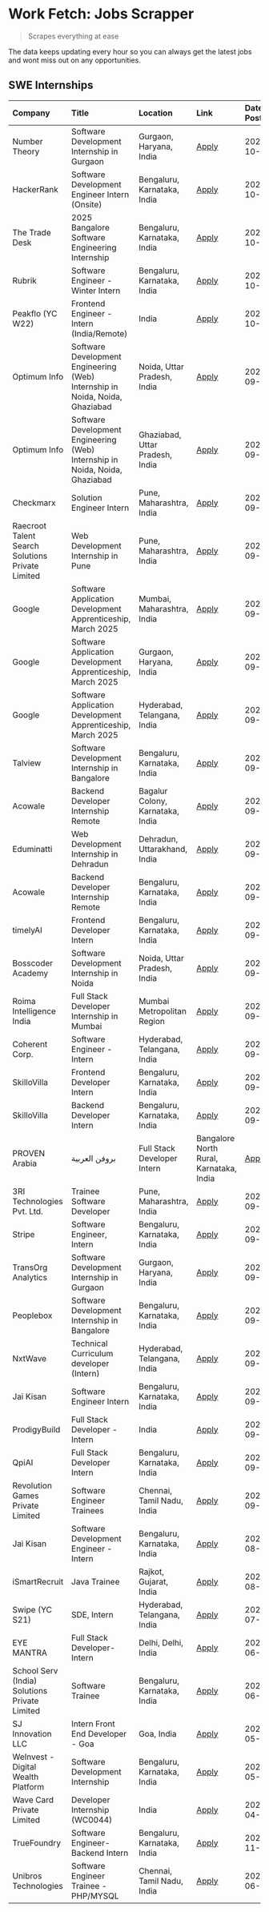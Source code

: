 # Work Fetch: Jobs Scrapper
> Scrapes everything at ease

The data keeps updating every hour so you can always get the latest jobs and wont miss out on any opportunities.

## SWE Internships
<!--START_SECTION:workfetch-->
| Company                                          | Title                                                                        | Location                                | Link                                                                                                                                                                                                                                                                                | Date Posted   |
|:-------------------------------------------------|:-----------------------------------------------------------------------------|:----------------------------------------|:------------------------------------------------------------------------------------------------------------------------------------------------------------------------------------------------------------------------------------------------------------------------------------|:--------------|
| Number Theory                                    | Software Development Internship in Gurgaon                                   | Gurgaon, Haryana, India                 | [Apply](https://in.linkedin.com/jobs/view/software-development-internship-in-gurgaon-at-number-theory-4042414715?position=56&pageNum=0&refId=6GZEbS7%2BP3%2BG700AVV%2Fnjw%3D%3D&trackingId=yV%2Ffs4C2kuCXdPIBQVUgqg%3D%3D)                                                          | 2024-10-04    |
| HackerRank                                       | Software Development Engineer Intern (Onsite)                                | Bengaluru, Karnataka, India             | [Apply](https://in.linkedin.com/jobs/view/software-development-engineer-intern-onsite-at-hackerrank-4040131804?position=30&pageNum=0&refId=6GZEbS7%2BP3%2BG700AVV%2Fnjw%3D%3D&trackingId=qUXXIbrllpxXq4Ly8okpuw%3D%3D)                                                              | 2024-10-03    |
| The Trade Desk                                   | 2025 Bangalore Software Engineering Internship                               | Bengaluru, Karnataka, India             | [Apply](https://in.linkedin.com/jobs/view/2025-bangalore-software-engineering-internship-at-the-trade-desk-3987456531?position=14&pageNum=0&refId=6GZEbS7%2BP3%2BG700AVV%2Fnjw%3D%3D&trackingId=ZQu%2FOAWfYUHF%2F53mWcdUOQ%3D%3D)                                                   | 2024-10-02    |
| Rubrik                                           | Software Engineer - Winter Intern                                            | Bengaluru, Karnataka, India             | [Apply](https://in.linkedin.com/jobs/view/software-engineer-winter-intern-at-rubrik-4006567784?position=19&pageNum=0&refId=6GZEbS7%2BP3%2BG700AVV%2Fnjw%3D%3D&trackingId=qYVdiLvZEiWv5Bg0DOTt4w%3D%3D)                                                                              | 2024-10-02    |
| Peakflo (YC W22)                                 | Frontend Engineer - Intern (India/Remote)                                    | India                                   | [Apply](https://in.linkedin.com/jobs/view/frontend-engineer-intern-india-remote-at-peakflo-yc-w22-4037729755?position=17&pageNum=0&refId=6GZEbS7%2BP3%2BG700AVV%2Fnjw%3D%3D&trackingId=bom81uzYFbyyojqs06WkwQ%3D%3D)                                                                | 2024-10-01    |
| Optimum Info                                     | Software Development Engineering (Web) Internship in Noida, Noida, Ghaziabad | Noida, Uttar Pradesh, India             | [Apply](https://in.linkedin.com/jobs/view/software-development-engineering-web-internship-in-noida-noida-ghaziabad-at-optimum-info-4037042231?position=7&pageNum=0&refId=6GZEbS7%2BP3%2BG700AVV%2Fnjw%3D%3D&trackingId=Rqd0RVaVN7l4CGcDscp6eA%3D%3D)                                | 2024-09-27    |
| Optimum Info                                     | Software Development Engineering (Web) Internship in Noida, Noida, Ghaziabad | Ghaziabad, Uttar Pradesh, India         | [Apply](https://in.linkedin.com/jobs/view/software-development-engineering-web-internship-in-noida-noida-ghaziabad-at-optimum-info-4037041629?position=8&pageNum=0&refId=6GZEbS7%2BP3%2BG700AVV%2Fnjw%3D%3D&trackingId=e4i6O0v9NP57Y6%2BzQxXl5g%3D%3D)                              | 2024-09-27    |
| Checkmarx                                        | Solution Engineer Intern                                                     | Pune, Maharashtra, India                | [Apply](https://in.linkedin.com/jobs/view/solution-engineer-intern-at-checkmarx-4036405936?position=59&pageNum=0&refId=6GZEbS7%2BP3%2BG700AVV%2Fnjw%3D%3D&trackingId=HK0h%2FVEs7M30F0avg%2BQaqg%3D%3D)                                                                              | 2024-09-27    |
| Raecroot Talent Search Solutions Private Limited | Web Development Internship in Pune                                           | Pune, Maharashtra, India                | [Apply](https://in.linkedin.com/jobs/view/web-development-internship-in-pune-at-raecroot-talent-search-solutions-private-limited-4034584677?position=47&pageNum=0&refId=6GZEbS7%2BP3%2BG700AVV%2Fnjw%3D%3D&trackingId=Pgxt731Bbo0ZWMXGB8B0AA%3D%3D)                                 | 2024-09-26    |
| Google                                           | Software Application Development Apprenticeship, March 2025                  | Mumbai, Maharashtra, India              | [Apply](https://in.linkedin.com/jobs/view/software-application-development-apprenticeship-march-2025-at-google-4032958573?position=2&pageNum=0&refId=6GZEbS7%2BP3%2BG700AVV%2Fnjw%3D%3D&trackingId=iraovmzlMdT9whxvNRMrvg%3D%3D)                                                    | 2024-09-24    |
| Google                                           | Software Application Development Apprenticeship, March 2025                  | Gurgaon, Haryana, India                 | [Apply](https://in.linkedin.com/jobs/view/software-application-development-apprenticeship-march-2025-at-google-4032958554?position=3&pageNum=0&refId=6GZEbS7%2BP3%2BG700AVV%2Fnjw%3D%3D&trackingId=qhRNYZyy4D6X3%2FBZefVNuA%3D%3D)                                                  | 2024-09-24    |
| Google                                           | Software Application Development Apprenticeship, March 2025                  | Hyderabad, Telangana, India             | [Apply](https://in.linkedin.com/jobs/view/software-application-development-apprenticeship-march-2025-at-google-4032957528?position=4&pageNum=0&refId=6GZEbS7%2BP3%2BG700AVV%2Fnjw%3D%3D&trackingId=9XdYq0eFLfukEcfy5FJj8w%3D%3D)                                                    | 2024-09-24    |
| Talview                                          | Software Development Internship in Bangalore                                 | Bengaluru, Karnataka, India             | [Apply](https://in.linkedin.com/jobs/view/software-development-internship-in-bangalore-at-talview-4033703077?position=11&pageNum=0&refId=6GZEbS7%2BP3%2BG700AVV%2Fnjw%3D%3D&trackingId=Jkq4Q3DB4sd5%2FJiyTTRAxg%3D%3D)                                                              | 2024-09-23    |
| Acowale                                          | Backend Developer Internship Remote                                          | Bagalur Colony, Karnataka, India        | [Apply](https://in.linkedin.com/jobs/view/backend-developer-internship-remote-at-acowale-4030088707?position=18&pageNum=0&refId=6GZEbS7%2BP3%2BG700AVV%2Fnjw%3D%3D&trackingId=53F3BApGhiV2WuyWTtLWTA%3D%3D)                                                                         | 2024-09-21    |
| Eduminatti                                       | Web Development Internship in Dehradun                                       | Dehradun, Uttarakhand, India            | [Apply](https://in.linkedin.com/jobs/view/web-development-internship-in-dehradun-at-eduminatti-4032105381?position=27&pageNum=0&refId=6GZEbS7%2BP3%2BG700AVV%2Fnjw%3D%3D&trackingId=pRY1Iv3XUDyUvsUchlQEWg%3D%3D)                                                                   | 2024-09-21    |
| Acowale                                          | Backend Developer Internship Remote                                          | Bengaluru, Karnataka, India             | [Apply](https://in.linkedin.com/jobs/view/backend-developer-internship-remote-at-acowale-4030975489?position=10&pageNum=0&refId=6GZEbS7%2BP3%2BG700AVV%2Fnjw%3D%3D&trackingId=HmiD84toqsvjfU8cFqSgHA%3D%3D)                                                                         | 2024-09-20    |
| timelyAI                                         | Frontend Developer Intern                                                    | Bengaluru, Karnataka, India             | [Apply](https://in.linkedin.com/jobs/view/frontend-developer-intern-at-timelyai-4030925040?position=15&pageNum=0&refId=6GZEbS7%2BP3%2BG700AVV%2Fnjw%3D%3D&trackingId=xqrJofAJcjA8mNnoKweUCA%3D%3D)                                                                                  | 2024-09-20    |
| Bosscoder Academy                                | Software Development Internship in Noida                                     | Noida, Uttar Pradesh, India             | [Apply](https://in.linkedin.com/jobs/view/software-development-internship-in-noida-at-bosscoder-academy-4031161323?position=16&pageNum=0&refId=6GZEbS7%2BP3%2BG700AVV%2Fnjw%3D%3D&trackingId=e13H4he7mqi11Jy0ou939w%3D%3D)                                                          | 2024-09-20    |
| Roima Intelligence India                         | Full Stack Developer Internship in Mumbai                                    | Mumbai Metropolitan Region              | [Apply](https://in.linkedin.com/jobs/view/full-stack-developer-internship-in-mumbai-at-roima-intelligence-india-4031159544?position=49&pageNum=0&refId=6GZEbS7%2BP3%2BG700AVV%2Fnjw%3D%3D&trackingId=vWQzn4vwd%2BEhvgB45nqDTg%3D%3D)                                                | 2024-09-20    |
| Coherent Corp.                                   | Software Engineer - Intern                                                   | Hyderabad, Telangana, India             | [Apply](https://in.linkedin.com/jobs/view/software-engineer-intern-at-coherent-corp-4029132427?position=21&pageNum=0&refId=6GZEbS7%2BP3%2BG700AVV%2Fnjw%3D%3D&trackingId=OYNcI4ejok%2BhqmpcCGfZMQ%3D%3D)                                                                            | 2024-09-18    |
| SkilloVilla                                      | Frontend Developer Intern                                                    | Bengaluru, Karnataka, India             | [Apply](https://in.linkedin.com/jobs/view/frontend-developer-intern-at-skillovilla-4025873510?position=9&pageNum=0&refId=6GZEbS7%2BP3%2BG700AVV%2Fnjw%3D%3D&trackingId=wthe8aEL09%2F4lZVVzorgUg%3D%3D)                                                                              | 2024-09-17    |
| SkilloVilla                                      | Backend Developer Intern                                                     | Bengaluru, Karnataka, India             | [Apply](https://in.linkedin.com/jobs/view/backend-developer-intern-at-skillovilla-4025860894?position=12&pageNum=0&refId=6GZEbS7%2BP3%2BG700AVV%2Fnjw%3D%3D&trackingId=WiFevIRW%2BzbE834VMQ5LYA%3D%3D)                                                                              | 2024-09-17    |
| PROVEN Arabia | بروفن العربية                    | Full Stack Developer Intern                                                  | Bangalore North Rural, Karnataka, India | [Apply](https://in.linkedin.com/jobs/view/full-stack-developer-intern-at-proven-arabia-%D8%A8%D8%B1%D9%88%D9%81%D9%86-%D8%A7%D9%84%D8%B9%D8%B1%D8%A8%D9%8A%D8%A9-4028862862?position=60&pageNum=0&refId=6GZEbS7%2BP3%2BG700AVV%2Fnjw%3D%3D&trackingId=gnQBQdUe6sUfJdAm2kJjbg%3D%3D) | 2024-09-17    |
| 3RI Technologies Pvt. Ltd.                       | Trainee  Software Developer                                                  | Pune, Maharashtra, India                | [Apply](https://in.linkedin.com/jobs/view/trainee-software-developer-at-3ri-technologies-pvt-ltd-4026688364?position=26&pageNum=0&refId=6GZEbS7%2BP3%2BG700AVV%2Fnjw%3D%3D&trackingId=yUcGMNke%2FJmCbb3lUmCDMg%3D%3D)                                                               | 2024-09-15    |
| Stripe                                           | Software Engineer, Intern                                                    | Bengaluru, Karnataka, India             | [Apply](https://in.linkedin.com/jobs/view/software-engineer-intern-at-stripe-4008214242?position=5&pageNum=0&refId=6GZEbS7%2BP3%2BG700AVV%2Fnjw%3D%3D&trackingId=FThZDkZJEwE9LwFjklhq7Q%3D%3D)                                                                                      | 2024-09-13    |
| TransOrg Analytics                               | Software Development Internship in Gurgaon                                   | Gurgaon, Haryana, India                 | [Apply](https://in.linkedin.com/jobs/view/software-development-internship-in-gurgaon-at-transorg-analytics-4024791052?position=53&pageNum=0&refId=6GZEbS7%2BP3%2BG700AVV%2Fnjw%3D%3D&trackingId=ouedotq9uYQAwVQcP3SyLQ%3D%3D)                                                       | 2024-09-12    |
| Peoplebox                                        | Software Development Internship in Bangalore                                 | Bengaluru, Karnataka, India             | [Apply](https://in.linkedin.com/jobs/view/software-development-internship-in-bangalore-at-peoplebox-4022411601?position=13&pageNum=0&refId=6GZEbS7%2BP3%2BG700AVV%2Fnjw%3D%3D&trackingId=Bwpr%2B9O%2FXlAs3UeNSYIpMw%3D%3D)                                                          | 2024-09-10    |
| NxtWave                                          | Technical Curriculum developer (Intern)                                      | Hyderabad, Telangana, India             | [Apply](https://in.linkedin.com/jobs/view/technical-curriculum-developer-intern-at-nxtwave-4020462207?position=36&pageNum=0&refId=6GZEbS7%2BP3%2BG700AVV%2Fnjw%3D%3D&trackingId=XBAzFAmcef%2FRHPjCbBMEjg%3D%3D)                                                                     | 2024-09-09    |
| Jai Kisan                                        | Software Engineer Intern                                                     | Bengaluru, Karnataka, India             | [Apply](https://in.linkedin.com/jobs/view/software-engineer-intern-at-jai-kisan-4024075360?position=37&pageNum=0&refId=6GZEbS7%2BP3%2BG700AVV%2Fnjw%3D%3D&trackingId=z6yzt63wS6JftDn2iVF7Dw%3D%3D)                                                                                  | 2024-09-09    |
| ProdigyBuild                                     | Full Stack Developer - Intern                                                | India                                   | [Apply](https://in.linkedin.com/jobs/view/full-stack-developer-intern-at-prodigybuild-4019591942?position=46&pageNum=0&refId=6GZEbS7%2BP3%2BG700AVV%2Fnjw%3D%3D&trackingId=xHZ40%2FTQ9g9ybZz5iEjhrA%3D%3D)                                                                          | 2024-09-08    |
| QpiAI                                            | Full Stack Developer Intern                                                  | Bengaluru, Karnataka, India             | [Apply](https://in.linkedin.com/jobs/view/full-stack-developer-intern-at-qpiai-4017395346?position=31&pageNum=0&refId=6GZEbS7%2BP3%2BG700AVV%2Fnjw%3D%3D&trackingId=ZAweFs5LrIcr85R7ymhhaQ%3D%3D)                                                                                   | 2024-09-06    |
| Revolution Games Private Limited                 | Software Engineer Trainees                                                   | Chennai, Tamil Nadu, India              | [Apply](https://in.linkedin.com/jobs/view/software-engineer-trainees-at-revolution-games-private-limited-4015912927?position=29&pageNum=0&refId=6GZEbS7%2BP3%2BG700AVV%2Fnjw%3D%3D&trackingId=SNUkjwTGgO62hzV4pE1lkg%3D%3D)                                                         | 2024-09-02    |
| Jai Kisan                                        | Software Development Engineer - Intern                                       | Bengaluru, Karnataka, India             | [Apply](https://in.linkedin.com/jobs/view/software-development-engineer-intern-at-jai-kisan-4027288169?position=25&pageNum=0&refId=6GZEbS7%2BP3%2BG700AVV%2Fnjw%3D%3D&trackingId=yCZJvFEmwyqWLt%2FjmnLO1w%3D%3D)                                                                    | 2024-08-22    |
| iSmartRecruit                                    | Java Trainee                                                                 | Rajkot, Gujarat, India                  | [Apply](https://in.linkedin.com/jobs/view/java-trainee-at-ismartrecruit-3992301825?position=32&pageNum=0&refId=6GZEbS7%2BP3%2BG700AVV%2Fnjw%3D%3D&trackingId=B9NJ3tQY6%2FrA11xuxiM4mA%3D%3D)                                                                                        | 2024-08-06    |
| Swipe (YC S21)                                   | SDE, Intern                                                                  | Hyderabad, Telangana, India             | [Apply](https://in.linkedin.com/jobs/view/sde-intern-at-swipe-yc-s21-3980368092?position=39&pageNum=0&refId=6GZEbS7%2BP3%2BG700AVV%2Fnjw%3D%3D&trackingId=G3yA5pgsURzVh7JyqOIGjw%3D%3D)                                                                                             | 2024-07-22    |
| EYE MANTRA                                       | Full Stack Developer- Intern                                                 | Delhi, Delhi, India                     | [Apply](https://in.linkedin.com/jobs/view/full-stack-developer-intern-at-eye-mantra-3960988037?position=45&pageNum=0&refId=6GZEbS7%2BP3%2BG700AVV%2Fnjw%3D%3D&trackingId=wZEiygN%2FnN3aJWTcbIj%2BPQ%3D%3D)                                                                          | 2024-06-28    |
| School Serv (India) Solutions Private Limited    | Software Trainee                                                             | Bengaluru, Karnataka, India             | [Apply](https://in.linkedin.com/jobs/view/software-trainee-at-school-serv-india-solutions-private-limited-3953917603?position=43&pageNum=0&refId=6GZEbS7%2BP3%2BG700AVV%2Fnjw%3D%3D&trackingId=aO1JJ2LZBjy7MvY%2FnDshQg%3D%3D)                                                      | 2024-06-19    |
| SJ Innovation LLC                                | Intern Front End Developer - Goa                                             | Goa, India                              | [Apply](https://in.linkedin.com/jobs/view/intern-front-end-developer-goa-at-sj-innovation-llc-3931678611?position=22&pageNum=0&refId=6GZEbS7%2BP3%2BG700AVV%2Fnjw%3D%3D&trackingId=rLZvqPeTIrurRH066RlLGQ%3D%3D)                                                                    | 2024-05-24    |
| WeInvest - Digital Wealth Platform               | Software Development Internship                                              | Bengaluru, Karnataka, India             | [Apply](https://in.linkedin.com/jobs/view/software-development-internship-at-weinvest-digital-wealth-platform-3912867225?position=6&pageNum=0&refId=6GZEbS7%2BP3%2BG700AVV%2Fnjw%3D%3D&trackingId=6a%2Bh1iANvhYiqWlHUZnmzQ%3D%3D)                                                   | 2024-05-01    |
| Wave Card Private Limited                        | Developer Internship (WC0044)                                                | India                                   | [Apply](https://in.linkedin.com/jobs/view/developer-internship-wc0044-at-wave-card-private-limited-3900079966?position=44&pageNum=0&refId=6GZEbS7%2BP3%2BG700AVV%2Fnjw%3D%3D&trackingId=%2B2bHUjQrYDZnC0jh8RzNMQ%3D%3D)                                                             | 2024-04-15    |
| TrueFoundry                                      | Software Engineer-Backend Intern                                             | Bengaluru, Karnataka, India             | [Apply](https://in.linkedin.com/jobs/view/software-engineer-backend-intern-at-truefoundry-3779508170?position=42&pageNum=0&refId=6GZEbS7%2BP3%2BG700AVV%2Fnjw%3D%3D&trackingId=nZbuvEUDhTm5prIWYnLyJQ%3D%3D)                                                                        | 2023-11-10    |
| Unibros Technologies                             | Software Engineer Trainee - PHP/MYSQL                                        | Chennai, Tamil Nadu, India              | [Apply](https://in.linkedin.com/jobs/view/software-engineer-trainee-php-mysql-at-unibros-technologies-3656599241?position=38&pageNum=0&refId=6GZEbS7%2BP3%2BG700AVV%2Fnjw%3D%3D&trackingId=uci5Q7yHMviceLAE40ttHw%3D%3D)                                                            | 2023-06-12    |
<!--END_SECTION:workfetch-->
